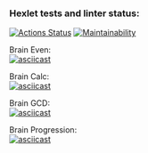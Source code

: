 ### Hexlet tests and linter status:

[![Actions Status](https://github.com/lokosokol/frontend-project-lvl1/workflows/hexlet-check/badge.svg)](https://github.com/lokosokol/frontend-project-lvl1/actions)
[![Maintainability](https://api.codeclimate.com/v1/badges/92cfe6d7f353195ffb80/maintainability)](https://codeclimate.com/github/lokosokol/frontend-project-lvl1/maintainability)

Brain Even:<br />
[![asciicast](https://asciinema.org/a/h7xmM8IfQPXKPTBtAOlBBkzrQ.svg)](https://asciinema.org/a/h7xmM8IfQPXKPTBtAOlBBkzrQ)

Brain Calc:<br />
[![asciicast](https://asciinema.org/a/pPAAEsTFkHprHGF9JCDx9Fu2f.svg)](https://asciinema.org/a/pPAAEsTFkHprHGF9JCDx9Fu2f)

Brain GCD:<br />
[![asciicast](https://asciinema.org/a/UURPyQCG6YNtdosgJzuiWHREM.svg)](https://asciinema.org/a/UURPyQCG6YNtdosgJzuiWHREM)

Brain Progression:<br />
[![asciicast](https://asciinema.org/a/jLqubNcCSZsOpF54owCB6LrAm.svg)](https://asciinema.org/a/jLqubNcCSZsOpF54owCB6LrAm)
